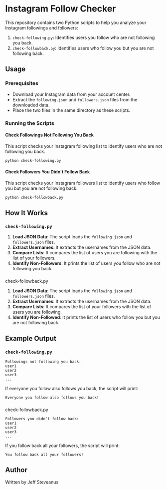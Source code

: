 # Instagram Follow Checker

This repository contains two Python scripts to help you analyze your Instagram followings and followers:

1. `check-following.py`: Identifies users you follow who are not following you back.
2. `check-followback.py`: Identifies users who follow you but you are not following back.

## Usage

### Prerequisites

- Download your Instagram data from your account center.
- Extract the `following.json` and `followers.json` files from the downloaded data.
- Place the two files in the same directory as these scripts.

### Running the Scripts

#### Check Followings Not Following You Back

This script checks your Instagram following list to identify users who are not following you back.

```sh
python check-following.py
```

#### Check Followers You Didn't Follow Back

This script checks your Instagram followers list to identify users who follow you but you are not following back.

```sh
python check-followback.py
```

## How It Works

### `check-following.py`

1. **Load JSON Data**: The script loads the `following.json` and `followers.json` files.
2. **Extract Usernames**: It extracts the usernames from the JSON data.
3. **Compare Lists**: It compares the list of users you are following with the list of your followers.
4. **Identify Non-Followers**: It prints the list of users you follow who are not following you back.

### 

check-followback.py

1. **Load JSON Data**: The script loads the `following.json` and `followers.json` files.
2. **Extract Usernames**: It extracts the usernames from the JSON data.
3. **Compare Lists**: It compares the list of your followers with the list of users you are following.
4. **Identify Non-Followed**: It prints the list of users who follow you but you are not following back.

## Example Output

### `check-following.py`

```
Followings not following you back:
user1
user2
user3
...
```

If everyone you follow also follows you back, the script will print:

```
Everyone you follow also follows you back!
```

### 

check-followback.py



```
Followers you didn't follow back:
user1
user2
user3
...
```

If you follow back all your followers, the script will print:

```
You follow back all your followers!
```

## Author

Written by Jeff Steveanus
